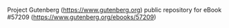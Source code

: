 Project Gutenberg (https://www.gutenberg.org) public repository for
eBook #57209 (https://www.gutenberg.org/ebooks/57209)
